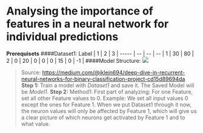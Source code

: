 # Analysing the importance of features in a neural network for individual predictions
**Prerequisets**
####Dataset1:
Label | 1  | 2  | 3  |
----- | -- | -- | -- |
1     | 30 | 80 | 2  |
0     | 20 | 0  | 0  |
0     | 15 | 0  | -1 |
####Model Structure:
![](https://miro.medium.com/max/1400/0*IlHu39jf2c7QC4kn.)
> Source: https://medium.com/@jklein694/deep-dive-in-recurrent-neural-networks-for-binary-classification-project-cd15d89694da
**Step 1:** Train a model with *Dataset1* and save it. The Saved Model will be *Model1*.
**Step 2:** Method1: First part of analyzing: For one Feature, set all other Feature values to 0.
Example: We set all input values 0 except the ones for Feature 1.
When we put Dataset1 through it now, the neuron values will only be affected by Feature 1, which will give us a clear
picture of which neurons get activated by Feature 1 and to what value.
